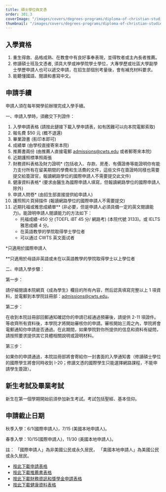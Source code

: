 ```yaml
---
title: 碩士學位與文憑
order: 301.3
coverImage: "/images/covers/degrees-programs/diploma-of-christian-studies.cover.jpg"
thumbnail: "/images/covers/degrees-programs/diploma-of-christian-studies.thumbnail.jpg"
---
```


## 入學資格

1. 重生得救、品格成熟、在教會中有良好事奉表現，並得牧者或主內長者推薦。
2. 修讀碩士班及文憑者, 須具大學或神學院學士學位，大專學歷或社區大學副學士學歷申請人也可以遞交申請，在招生部個別考量後，會有補充材料要求。
3. 能聽懂國語、閱讀和書寫中文。

## 申請手續

申請人須在每年開學前辦理完成入學手續。

一、申請入學時，須繳交下列證件：

1. 入學申請表格 (請按此鏈接下載入學申請表，如有困難可以向本院電郵索取)
2. 報名費 $50 元 (概不退還)
3. 畢業證書 (影印本即可)
4. 成績單 (由學校直接寄來本院)
5. 推薦書兩份 (由推薦人直接電郵 admissions@cwts.edu 或者郵寄來本院)
6. 近期護照標準照兩張
7. 財務資料表格及財力證明\* (包括收入、存款、房產、有價證券等能證明你有能力支付所有在留美期間的學費和生活費的文件，這些文件在簽證時同樣也需要提交給簽證官，報讀網路學位的國際申請人不需要提交此文件)
8. 健康資料表格\* (要求由醫生為國際申請人填寫，但報讀網路學位的國際申請人除外)
9. 申請人問卷\* (由招生部直接提供給申請人)
10. 護照照片頁掃描件 (報讀網路學位的國際申請人不需要提交)
11. 近期托福或雅思成績單\*\* (非必要，但是申請人必須具備一定的英文閱讀能力)。能證明申請人閱讀能力的方法如下：
    - 托福成績-450 分 (TOEFL iBT 45 分/ 網路考) (本院代號 3133)。或 IELTS 雅思成績 4 分。
    - 在英語教學的學院取得學士學位者
    - 可以通过 CWTS 英文面试者

\*只適用於國際申請人

\*\*只適用於母語非英語或未在以英語教學的學院取得學士以上學位者

二、申請入學步驟：

第一步：

請仔細閱讀本院網頁《成為學生》欄目的所有內容，然后認真填寫完整以上 1 項資料，並電郵到本學院註冊部：admissions@cwts.edu。

第二步：

在收到本院註冊部回郵通知確認你的申請已經通過預審後，請提供 2-11 項證件。等收齊所有資料後，本學院才將開始審核你的申請。審核開始三周之內，學院將會電郵通知你申請是否通過。在此期間，如果學院對你所提供的信息和資料有疑問，請按照要求提供其它具體相關說明或證明材料。

第三步：

如果你的申請通過，本院註冊部將會寄給你一封書面的入學通知書（修讀碩士學位的國際學生將會同時收到 I-20；修讀文憑的國際學生只能選擇網路課程，不能申請學生簽證）。

## 新生考試及畢業考試

新生在第一個學期開始前須參加新生考試。考試包括聖經、基本信仰。

## 申請截止日期

秋季入學：6/1(國際申請人)，7/15 (美國本地申請人)。

春季入學：10/15(國際申請人)，11/30 (美國本地申請人)。

註： 「國際申請人」為非美國公民或永久居民， 「美國本地申請人」為美國公民或永久居民。

- [按此下載申請表格](/docs/admissions/Application-Form-Masters_111422.pdf)
- [按此下載推薦書表格](/docs/admissions/Recommendation-Form2020Fall-revised.pdf)
- [按此下載財務資訊和獎學金申請表格](/docs/admissions/Scholarship-Master-updated-10252023v3.pdf)
- [按此下載健康資料表格](/docs/admissions/Health-History-Form-revised.pdf)
